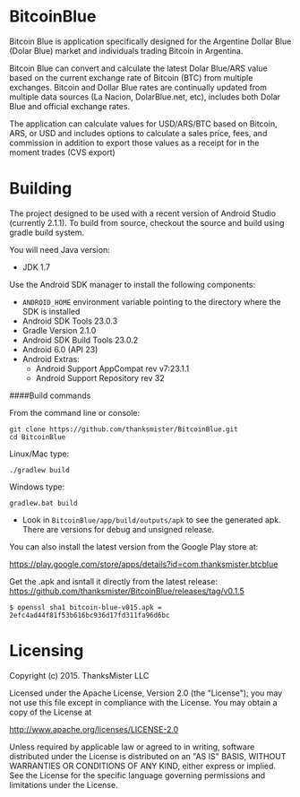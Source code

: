 BitcoinBlue
========
Bitcoin Blue is application specifically designed for the Argentine Dollar Blue (Dolar Blue) market and individuals trading Bitcoin in Argentina. 

Bitcoin Blue can convert and calculate the latest Dolar Blue/ARS value based on the current exchange rate of Bitcoin (BTC) from multiple exchanges.  Bitcoin and Dollar Blue rates are continually updated from multiple data sources (La Nacion, DolarBlue.net, etc), includes both Dolar Blue and official exchange rates.

The application can calculate values for USD/ARS/BTC based on Bitcoin, ARS, or USD and includes options to calculate a sales price, fees, and commission in addition to export those values as a receipt for in the moment trades (CVS export)

Building
========
The project designed to be used with a recent version of Android Studio (currently 2.1.1). To build from source, checkout the source and build using gradle build system. 

You will need Java version:

* JDK 1.7
 
Use the Android SDK manager to install the following components:

* `ANDROID_HOME` environment variable pointing to the directory where the SDK is installed
* Android SDK Tools 23.0.3
* Gradle Version 2.1.0
* Android SDK Build Tools 23.0.2
* Android 6.0 (API 23) 
 * Android Extras:
    * Android Support AppCompat rev v7:23.1.1
    * Android Support Repository rev 32

####Build commands

From the command line or console:

    git clone https://github.com/thanksmister/BitcoinBlue.git
    cd BitcoinBlue

Linux/Mac type:

    ./gradlew build

Windows type:

    gradlew.bat build

 - Look in `BitcoinBlue/app/build/outputs/apk` to see the generated apk. 
   There are versions for debug and unsigned release.

You can also install the latest version from the Google Play store at:

https://play.google.com/store/apps/details?id=com.thanksmister.btcblue

Get the .apk and isntall it directly from the latest release: https://github.com/thanksmister/BitcoinBlue/releases/tag/v0.1.5

    $ openssl sha1 bitcoin-blue-v015.apk = 2efc4ad44f81f53b616bc936d17fd311fa96d6bc

Licensing
========
Copyright (c)  2015.  ThanksMister LLC
 
Licensed under the Apache License, Version 2.0 (the "License");
you may not use this file except in compliance with the License. 
You may obtain a copy of the License at
  
http://www.apache.org/licenses/LICENSE-2.0
  
Unless required by applicable law or agreed to in writing, software distributed 
under the License is distributed on an "AS IS" BASIS, 
WITHOUT WARRANTIES OR CONDITIONS OF ANY KIND, either express or implied. 
See the License for the specific language governing permissions and 
limitations under the License.

